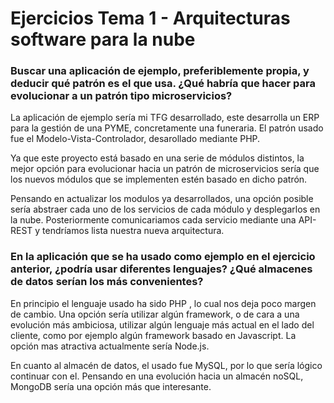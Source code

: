 # Ejercicios Tema 1 - Arquitecturas software para la nube

### Buscar una aplicación de ejemplo, preferiblemente propia, y deducir qué patrón es el que usa. ¿Qué habría que hacer para evolucionar a un patrón tipo microservicios?

La aplicación de ejemplo sería mi TFG desarrollado, este desarrolla un ERP para la gestión de una PYME, concretamente una funeraria. El patrón usado fue el Modelo-Vista-Controlador, desarollado mediante PHP. 

Ya que este proyecto está basado en una serie de módulos distintos, la mejor opción para evolucionar hacia un patrón de microservicios sería que los nuevos módulos que se implementen estén basado en dicho patrón. 

Pensando en actualizar los modulos ya desarrollados, una opción posible sería abstraer cada uno de los servicios de cada módulo y desplegarlos en la nube. Posteriormente comunicariamos cada servicio mediante una API-REST y tendríamos lista nuestra nueva arquitectura.

### En la aplicación que se ha usado como ejemplo en el ejercicio anterior, ¿podría usar diferentes lenguajes? ¿Qué almacenes de datos serían los más convenientes?

En principio el lenguaje usado ha sido PHP , lo cual nos deja poco margen de cambio. Una opción sería utilizar algún framework, o de cara a una evolución más ambiciosa, utilizar algún lenguaje más actual en el lado del cliente, como por ejemplo algún framework basado en Javascript. La opción mas atractiva actualmente sería Node.js.

En cuanto al almacén de datos, el usado fue MySQL, por lo que sería lógico continuar con el. Pensando en una evolución hacia un almacén noSQL, MongoDB sería una opción más que interesante.